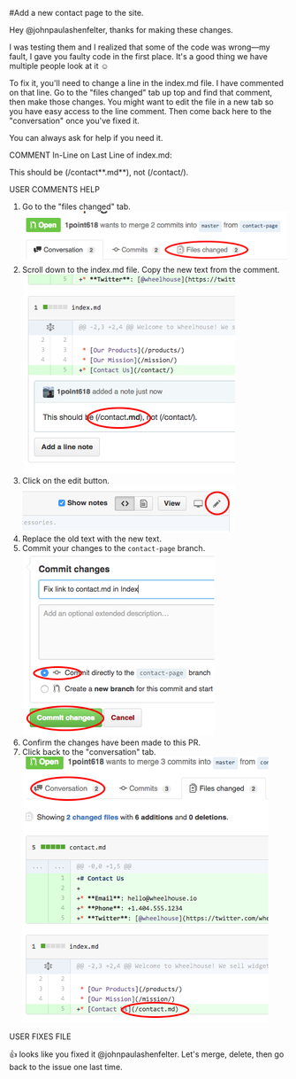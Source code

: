 #Add a new contact page to the site.

Hey @johnpaulashenfelter, thanks for making these changes.

I was testing them and I realized that some of the code was wrong—my fault, I gave you faulty code in the first place. It's a good thing we have multiple people look at it :relaxed:

To fix it, you'll need to change a line in the index.md file. I have commented on that line. Go to the "files changed" tab up top and find that comment, then make those changes. You might want to edit the file in a new tab so you have easy access to the line comment. Then come back here to the "conversation" once you've fixed it.

You can always ask for help if you need it.


COMMENT In-Line on Last  Line of index.md:

This should be (/contact**.md**), not (/contact/).


USER COMMENTS HELP

1. Go to the "files changed" tab.  
  ![Files Changed](https://raw.githubusercontent.com/1point618/codename-exemplar/master/img/files-changed.png)
2. Scroll down to the index.md file. Copy the new text from the comment.  
  ![Line Comment](https://raw.githubusercontent.com/1point618/codename-exemplar/master/img/line-comment.png)
3. Click on the edit button.  
  ![PR Edit](https://raw.githubusercontent.com/1point618/codename-exemplar/master/img/pr-edit.png)
4. Replace the old text with the new text.
5. Commit your changes to the `contact-page` branch.
  ![PR Commit](https://raw.githubusercontent.com/1point618/codename-exemplar/master/img/pr-commit.png)
6. Confirm the changes have been made to this PR.
7. Click back to the "conversation" tab.  
  ![Conversation](https://raw.githubusercontent.com/1point618/codename-exemplar/master/img/conversation.png)


USER FIXES FILE

:+1: looks like you fixed it @johnpaulashenfelter. Let's merge, delete, then go back to the issue one last time.
